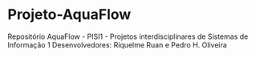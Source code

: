 # Projeto-AquaFlow
Repositório AquaFlow - PISI1 - 
Projetos interdisciplinares de Sistemas de Informação 1
Desenvolvedores: Riquelme Ruan e Pedro H. Oliveira 
